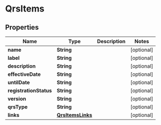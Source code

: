 

# QrsItems

## Properties

Name | Type | Description | Notes
------------ | ------------- | ------------- | -------------
**name** | **String** |  |  [optional]
**label** | **String** |  |  [optional]
**description** | **String** |  |  [optional]
**effectiveDate** | **String** |  |  [optional]
**untilDate** | **String** |  |  [optional]
**registrationStatus** | **String** |  |  [optional]
**version** | **String** |  |  [optional]
**qrsType** | **String** |  |  [optional]
**links** | [**QrsItemsLinks**](QrsItemsLinks.md) |  |  [optional]




